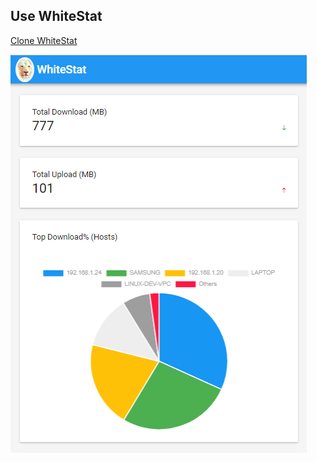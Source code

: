 ## Use WhiteStat

   [Clone WhiteStat](https://github.com/avarghesein/WhiteStat)
   
   ![alt UX](https://github.com/avarghesein/WhiteStat/blob/main/Docs/UX3.png)
